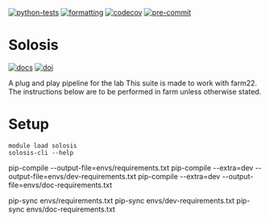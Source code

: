 [![python-tests](https://github.com/haniffalab/solosis/actions/workflows/tests-python.yml/badge.svg)](https://github.com/haniffalab/solosis/actions/workflows/tests-python.yml)
[![formatting](https://github.com/haniffalab/solosis/actions/workflows/precommit.yml/badge.svg)](https://github.com/haniffalab/solosis/actions/workflows/precommit.yml)
[![codecov](https://codecov.io/github/haniffalab/solosis/graph/badge.svg?token=V80FDINJOD)](https://codecov.io/github/haniffalab/solosis)
[![pre-commit](https://img.shields.io/badge/pre--commit-enabled-brightgreen?logo=pre-commit&logoColor=white)](https://haniffalab.github.io/solosis)

# Solosis

[![docs](https://img.shields.io/badge/Documentation-online-blue)](https://haniffalab.github.io/solosis)
[![doi](https://zenodo.org/badge/DOI/10.5281/zenodo.13950124.svg)](https://doi.org/10.5281/zenodo.13950124)

A plug and play pipeline for the lab
This suite is made to work with farm22. The instructions below are to be performed in farm unless otherwise stated.

# Setup

```
module load solosis
solosis-cli --help
```

pip-compile --output-file=envs/requirements.txt
pip-compile --extra=dev --output-file=envs/dev-requirements.txt
pip-compile --extra=dev --output-file=envs/doc-requirements.txt

pip-sync envs/requirements.txt
pip-sync envs/dev-requirements.txt
pip-sync envs/doc-requirements.txt
